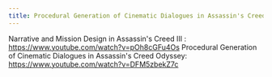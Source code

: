 ```yaml
---
title: Procedural Generation of Cinematic Dialogues in Assassin's Creed Odyssey
---
```


Narrative and Mission Design in Assassin's Creed III : https://www.youtube.com/watch?v=pOh8cGFu4Os
Procedural Generation of Cinematic Dialogues in Assassin's Creed Odyssey: https://www.youtube.com/watch?v=DFM5zbekZ7c
